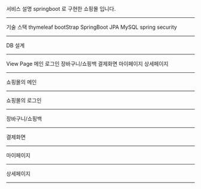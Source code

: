 서비스 설명
springboot 로 구현한 쇼핑몰 입니다.

-------------------------------------

기술 스택
thymeleaf
bootStrap
SpringBoot
JPA
MySQL
spring security

-------------------------------------

DB 설계

-------------------------------------

View Page
메인
로그인
장바구니/쇼핑백
결제화면
마이페이지
상세페이지

-------------------------------------


쇼핑몰의 메인

-------------------------------------

쇼핑몰의 로그인

-------------------------------------

장바구니/쇼핑백

-------------------------------------

결제화면

-------------------------------------

마이페이지

-------------------------------------

상세페이지

-------------------------------------



